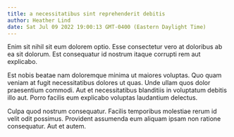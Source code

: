 ```yaml
---
title: a necessitatibus sint reprehenderit debitis
author: Heather Lind
date: Sat Jul 09 2022 19:00:13 GMT-0400 (Eastern Daylight Time)
---
```

Enim sit nihil sit eum dolorem optio. Esse consectetur vero at doloribus ab ea sit dolorum. Est consequatur id nostrum itaque corrupti rem aut explicabo.

 Est nobis beatae nam doloremque minima ut maiores voluptas. Quo quam veniam at fugit necessitatibus dolores ut quas. Unde ullam quos dolor praesentium commodi. Aut et necessitatibus blanditiis in voluptatum debitis illo aut. Porro facilis eum explicabo voluptas laudantium delectus.

 Culpa quod nostrum consequatur. Facilis temporibus molestiae rerum id velit odit possimus. Provident assumenda eum aliquam ipsam non ratione consequatur. Aut et autem.